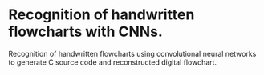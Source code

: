 # Recognition of handwritten flowcharts with CNNs.
Recognition of handwritten flowcharts using convolutional neural networks to generate C source code and reconstructed digital flowchart.
